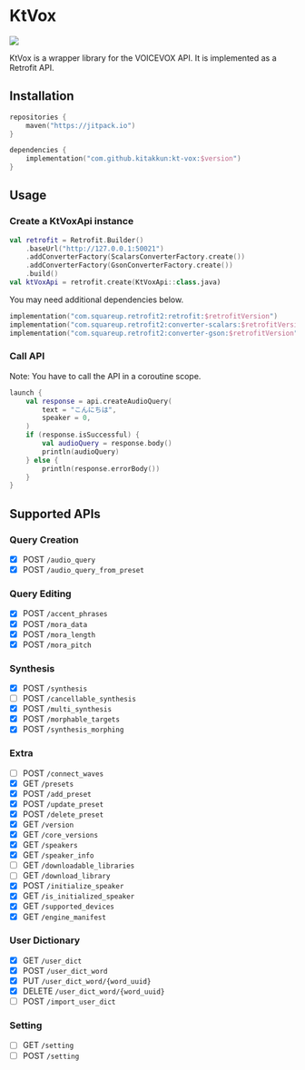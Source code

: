 # KtVox

[![](https://jitpack.io/v/kitakkun/kt-vox.svg)](https://jitpack.io/#kitakkun/kt-vox)

KtVox is a wrapper library for the VOICEVOX API.
It is implemented as a Retrofit API.

## Installation

```kotlin
repositories {
    maven("https://jitpack.io")
}

dependencies {
    implementation("com.github.kitakkun:kt-vox:$version")
}
```

## Usage

### Create a KtVoxApi instance

```kotlin
val retrofit = Retrofit.Builder()
    .baseUrl("http://127.0.0.1:50021")
    .addConverterFactory(ScalarsConverterFactory.create())
    .addConverterFactory(GsonConverterFactory.create())
    .build()
val ktVoxApi = retrofit.create(KtVoxApi::class.java)
```

You may need additional dependencies below.

```kotlin
implementation("com.squareup.retrofit2:retrofit:$retrofitVersion")
implementation("com.squareup.retrofit2:converter-scalars:$retrofitVersion")
implementation("com.squareup.retrofit2:converter-gson:$retrofitVersion")
```

### Call API

Note: You have to call the API in a coroutine scope.

```kotlin
launch {
    val response = api.createAudioQuery(
        text = "こんにちは",
        speaker = 0,
    )
    if (response.isSuccessful) {
        val audioQuery = response.body()
        println(audioQuery)
    } else {
        println(response.errorBody())
    }
}
```

## Supported APIs

### Query Creation

- [x] POST `/audio_query`
- [x] POST `/audio_query_from_preset`

### Query Editing

- [x] POST `/accent_phrases`
- [x] POST `/mora_data`
- [x] POST `/mora_length`
- [x] POST `/mora_pitch`

### Synthesis

- [x] POST `/synthesis`
- [ ] POST `/cancellable_synthesis`
- [x] POST `/multi_synthesis`
- [x] POST `/morphable_targets`
- [x] POST `/synthesis_morphing`

### Extra

- [ ] POST `/connect_waves`
- [x] GET `/presets`
- [x] POST `/add_preset`
- [x] POST `/update_preset`
- [x] POST `/delete_preset`
- [x] GET `/version`
- [x] GET `/core_versions`
- [x] GET `/speakers`
- [x] GET `/speaker_info`
- [ ] GET `/downloadable_libraries`
- [ ] GET `/download_library`
- [x] POST `/initialize_speaker`
- [x] GET `/is_initialized_speaker`
- [x] GET `/supported_devices`
- [x] GET `/engine_manifest`

### User Dictionary

- [x] GET `/user_dict`
- [x] POST `/user_dict_word`
- [x] PUT `/user_dict_word/{word_uuid}`
- [x] DELETE `/user_dict_word/{word_uuid}`
- [ ] POST `/import_user_dict`

### Setting

- [ ] GET `/setting`
- [ ] POST `/setting`
